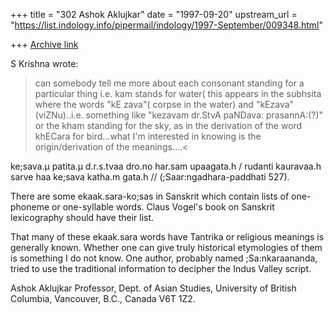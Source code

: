 +++
title = "302 Ashok Aklujkar"
date = "1997-09-20"
upstream_url = "https://list.indology.info/pipermail/indology/1997-September/009348.html"

+++
[Archive link](https://list.indology.info/pipermail/indology/1997-September/009348.html)

 S Krishna <mahadevasiva at HOTMAIL.COM> wrote:
>can somebody tell me more about each consonant standing for a
particular thing i.e. kam stands for water( this appears in the subhsita
where the words "kE zava"( corpse in the water) and
"kEzava"(viZNu)..i.e. something like "kezavam dr.StvA paNDava:
prasannA:(?)" or the kham standing for the sky, as in the derivation of
the word khECara for bird...what I'm interested in knowing is the
origin/derivation of the meanings....<

ke;sava.µ patita.µ d.r.s.tvaa dro.no har.sam upaagata.h /
rudanti kauravaa.h sarve haa ke;sava katha.m gata.h //
(;Saar:ngadhara-paddhati 527).

There are some ekaak.sara-ko;sas in Sanskrit which contain lists of
one-phoneme or one-syllable words. Claus Vogel's book on Sanskrit
lexicography should have their list.

That many of these ekaak.sara words have Tantrika or religious meanings is
generally known. Whether one can give truly historical etymologies of them
is something I do not know. One author, probably named ;Sa:nkaraananda,
tried to use the traditional information to decipher the Indus Valley
script.

Ashok Aklujkar
Professor, Dept. of Asian Studies, University of British Columbia,
Vancouver, B.C., Canada V6T 1Z2.



